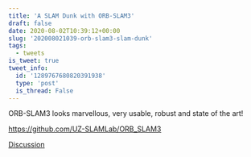 ```yaml
---
title: 'A SLAM Dunk with ORB-SLAM3'
draft: false
date: 2020-08-02T10:39:12+00:00
slug: '202008021039-orb-slam3-slam-dunk'
tags:
  - tweets
is_tweet: true
tweet_info:
  id: '1289767680820391938'
  type: 'post'
  is_thread: False
---
```




ORB-SLAM3 looks marvellous, very usable, robust and state of the art!

<https://github.com/UZ-SLAMLab/ORB_SLAM3>

[Discussion](https://x.com/sytelus/status/1289767680820391938)
